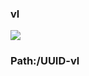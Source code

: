 ### vl

[![](https://www.herokucdn.com/deploy/button.png)](https://heroku.com/deploy?template=https://github.com/fgdddttgf/iufdgdrfg.git)

### Path:/UUID-vl